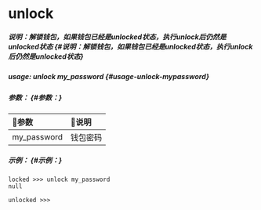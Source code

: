 #  unlock

##### 说明：解锁钱包，如果钱包已经是unlocked状态，执行unlock后仍然是unlocked状态 {#说明：解锁钱包，如果钱包已经是unlocked状态，执行unlock后仍然是unlocked状态}

##### usage: unlock my\_password {#usage-unlock-mypassword}

##### 参数： {#参数：}

| 参数 | 说明 |
| :--- | :--- |
| my\_password | 钱包密码 |

##### 示例： {#示例：}

```
locked >>> unlock my_password
null

unlocked >>>
```



